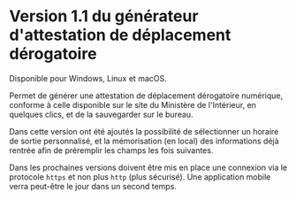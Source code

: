 # Version 1.1 du générateur d'attestation de déplacement dérogatoire

Disponible pour Windows, Linux et macOS.  

Permet de générer une attestation de déplacement dérogatoire numérique, conforme à celle disponible sur le site du Ministère de l'Intérieur, en quelques clics, et de la sauvegarder sur le bureau.  

Dans cette version ont été ajoutés la possibilité de sélectionner un horaire de sortie personnalisé, et la mémorisation (en local) des informations déjà rentrée afin de préremplir les champs les fois suivantes.  

Dans les prochaines versions doivent être mis en place une connexion via le protocole `https` et non plus `http` (plus sécurisé). Une application mobile verra peut-être le jour dans un second temps.
